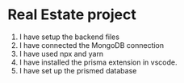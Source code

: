 # Real Estate project


1. I have setup the backend files
2. I have connected the MongoDB connection
3. I have used npx and yarn
4. I have installed the prisma extension in vscode.
5. I have set up the prismed database
   